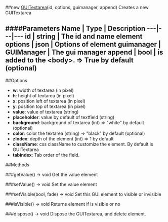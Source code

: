 ##new [GUITextarea](#)(id, options, guimanager, append)
Creates a new GUITextarea

####Parameters
Name | Type | Description
---|---|---
**id** | string | The id and name element
**options** | json | Options of element
**guimanager** | GUIManager | The gui manager
**append** | bool | is added to the &lt;body&gt;. =&gt; True by default (optional)
---

##Options
* **w**: width of textarea (in pixel)
* **h**: height of textarea (in pixel)
* **x**: position left of textarea (in pixel)
* **y**: position top of textarea (in pixel)
* **value**: value of textarea (string)
* **placeholder**: value by default of textfield (string)
* **background**: background of textarea (int) =&gt; "white" by default (optional)
* **color**: color the textarea (string) =&gt; "black" by default (optional)
* **zIndex**: depth of the element (int) =&gt; 1 by default
* **className**: css className to customize the element. By default is GUITextarea
* **tabindex**: Tab order of the field.

##Methods

###getValue() → void
Get the value element

###setValue() → void
Set the value element

###setVisible(bool, fade) → void
Set this GUI element to visible or invisible

###isVisible() → void
Returns element if is visible or no

###dispose() → void
Dispose the GUITextarea, and delete element.
